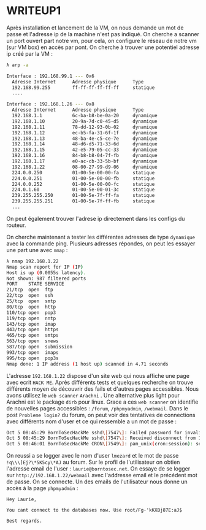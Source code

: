 # WRITEUP1

Après installation et lancement de la VM, on nous demande un mot de passe et l'adresse ip de la machine n'est pas indiqué.
On cherche a scanner un port ouvert part notre vm, pour cela, on configure le réseau de notre vm (sur VM box) en accès par pont.
On cherche à trouver une potentiel adresse ip créé par la VM  :

```bash
λ arp -a

Interface : 192.168.99.1 --- 0x6
  Adresse Internet      Adresse physique      Type
  192.168.99.255        ff-ff-ff-ff-ff-ff     statique
  ....

Interface : 192.168.1.26 --- 0x8
  Adresse Internet      Adresse physique      Type
  192.168.1.1           6c-ba-b8-be-0a-20     dynamique
  192.168.1.10          20-9a-7d-c0-45-d5     dynamique
  192.168.1.11          78-dd-12-93-0b-02     dynamique
  192.168.1.12          ec-b5-fa-31-6f-1f     dynamique
  192.168.1.13          48-ba-4e-c5-ce-7e     dynamique
  192.168.1.14          48-d6-d5-71-33-6d     dynamique
  192.168.1.15          42-e5-79-05-cc-33     dynamique
  192.168.1.16          84-b8-b8-04-7f-fb     dynamique
  192.168.1.17          e0-ac-cb-33-5b-bf     dynamique
  192.168.1.22          08-00-27-99-d9-06     dynamique
  224.0.0.250           01-00-5e-00-00-fa     statique
  224.0.0.251           01-00-5e-00-00-fb     statique
  224.0.0.252           01-00-5e-00-00-fc     statique
  224.0.1.60            01-00-5e-00-01-3c     statique
  239.255.255.250       01-00-5e-7f-ff-fa     statique
  239.255.255.251       01-00-5e-7f-ff-fb     statique
  ...

```

On peut également trouver l'adrese ip directement dans les configs du routeur.

On cherche maintenant a tester les différentes adresses de type `dynamique` avec la commande ping.
Plusieurs adresses répondes, on peut les essayer une part une avec `nmap` :

```bash
λ nmap 192.168.1.22 
Nmap scan report for IP (IP)
Host is up (0.0055s latency).
Not shown: 987 filtered ports
PORT    STATE SERVICE
21/tcp  open  ftp
22/tcp  open  ssh
25/tcp  open  smtp
80/tcp  open  http
110/tcp open  pop3
119/tcp open  nntp
143/tcp open  imap
443/tcp open  https
465/tcp open  smtps
563/tcp open  snews
587/tcp open  submission
993/tcp open  imaps
995/tcp open  pop3s
Nmap done: 1 IP address (1 host up) scanned in 4.71 seconds
```

L'adresse `192.168.1.22` dispose d'un site web qui nous affiche une page avec ecrit `HACK ME`. Après différents tests et quelques recherche on trouve différents moyen de découvrir des fails et d'autres pages accessibles.
Nous avons utilisez le `web scanner` `Arachni` . Une alternative plus light pour Arachni est le package `dirb` pour linux.
Grace a ces `web scanner` on identifie de nouvelles pages accessibles : `/forum`, `/phpmyadmin`, `/webmail`.
Dans le post `Probleme login?` du forum, on peut voir des tentatives de connections avec différents nom d'user et ce qui ressemble a un mot de passe :

```bash
Oct 5 08:45:29 BornToSecHackMe sshd\[7547\]: Failed password for invalid user !q\\\]Ej?\*5K5cy\*AJ from 161.202.39.38 port 57764 ssh2  
Oct 5 08:45:29 BornToSecHackMe sshd\[7547\]: Received disconnect from 161.202.39.38: 3: com.jcraft.jsch.JSchException: Auth fail \[preauth\]  
Oct 5 08:46:01 BornToSecHackMe CRON\[7549\]: pam_unix(cron:session): session opened for user lmezard by (uid=1040)
```

On reussi a se logger avec le nom d'user `lmezard` et le mot de passe `!q\\\]Ej?\*5K5cy\*AJ` au forum. Sur le profil de l'utilisateur on obtien l'adresse email de l'user : `laurie@borntosec.net`. On essaye de se logger sur `http://192.168.1.22/webmail` avec l'addresse email et le précédent mot de passe. On se connecte.
Un des emails de l'utilisateur nous donne un accès à la page `phpmyadmin` :  

```
Hey Laurie,

You cant connect to the databases now. Use root/Fg-'kKXBj87E:aJ$

Best regards.
```